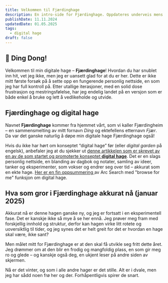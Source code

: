 ```yaml
---
title: Velkommen til Fjærdinghage
description: En intro-side for Fjærdinghage. Oppdateres underveis mens hagen utvikler seg.
publishDate: 11.11.2024
updatedDate: 01.05.2025
tags:
  - digital hage
draft: false
---
```



## 🔔 Ding Dong! 

Velkommen til min digitale hage – **Fjærdinghage**! Hvordan du har snublet inn hit, vet jeg ikke, men jeg er uansett glad for at du er her. Dette er ikke mitt første forsøk på å sette opp en fungerende personlig nettside, en som jeg har full kontroll på. Etter utallige iterasjoner, med en solid dose frustrasjon og mestringsfølelse, har jeg endelig landet på en versjon som er både enkel å bruke og lett å vedlikeholde og utvide.

## Fjærdinghage og digital hage

Navnet **Fjærdinghage** kommer fra hjemmet vårt, som vi kaller Fjærdingheim – en sammensmelting av mitt fornavn _Ding_ og ektefellens etternavn _Fjær_. Da var det ganske naturlig å døpe min digitale hage Fjærdinghage også!

  
Hvis du ikke har hørt om konseptet “digital hage” før (eller _digital garden_ på engelsk), anbefaler jeg at du sjekker ut [denne artikkelen som er skrevet av en av de som startet og promoterte konseptet **digital hage**](https://maggieappleton.com/garden-history). Det er en slags personlig nettside, en blanding av dagbok og notater, samling av ideer, tanker og eksperimenter, som vokser og endrer seg over tid – akkurat som en ekte hage. [Her er en fin oppsummering ](https://search.arc.net/Ud75Xmmw6vCT18nmeWZe)av Arc Search med "browse for me" funksjon om digital hage.

## Hva som gror i Fjærdinghage akkurat nå (januar 2025)

Akkurat nå er denne hagen ganske ny, og jeg er fortsatt i en eksperimentell fase. Det er kanskje ikke så mye å se her ennå. Jeg prøver meg fram med forskjellig innhold og struktur, derfor kan hagen virke litt rotete og uoversiktlig til tider, og jeg synes det er helt greit for det er hvordan en hage skal være, ikke sant? 
  
Men målet mitt for Fjærdinghage er at den skal få utvikle seg fritt dette året. Jeg drømmer om at den blir en frodig og mangfoldig plass, en som gir meg ro og glede – og kanskje også deg, en ukjent leser på andre siden av skjermen.

Nå er det vinter, og som i alle andre hager er det stille. Alt er i dvale, men jeg har sådd noen frø her og der. Forhåpentligvis spirer de snart.











